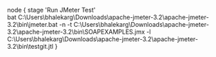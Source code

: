 node  { 
  stage 'Run JMeter Test'    
  bat C:\Users\bhalekarg\Downloads\apache-jmeter-3.2\apache-jmeter-3.2\bin\jmeter.bat -n -t 
  C:\Users\bhalekarg\Downloads\apache-jmeter-3.2\apache-jmeter-3.2\bin\SOAPEXAMPLES.jmx
  -l C:\Users\bhalekarg\Downloads\apache-jmeter-3.2\apache-jmeter-3.2\bin\testgit.jtl 
  } 
